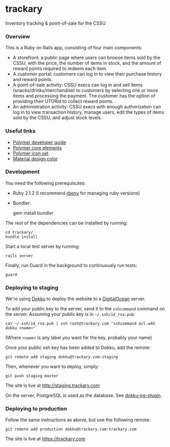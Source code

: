 trackary
========

Inventory tracking & point-of-sale for the CSSU

### Overview

This is a Ruby on Rails app, consisting of four main components:

- A storefront: a public page where users can browse items sold by the CSSU, with the price, the number of items in stock, and the amount of reward points required to redeem each item.
- A customer portal: customers can log in to view their purchase history and reward points.
- A point-of-sale activity: CSSU execs can log in and sell items (snacks/drinks/merchandise) to customers by selecting one or more items and processing the payment. The customer has the option of providing their UTORid to collect reward points.
- An administration activity: CSSU execs with enough authorization can log in to view transaction history, manage users, edit the types of items sold by the CSSU, and adjust stock levels.

### Useful links

- [Polymer developer guide](http://www.polymer-project.org/docs/polymer/polymer.html)
- [Polymer core elements](http://www.polymer-project.org/docs/elements/core-elements.html)
- [Polymer icon set](http://www.polymer-project.org/components/core-icons/demo.html)
- [Material design color](http://www.google.com/design/spec/style/color.html)

### Development

You need the following prerequisutes:

- Ruby 2.1.2 (I recommend [rbenv](https://github.com/sstephenson/rbenv) for managing ruby versions)

- Bundler:

    gem install bundler

The rest of the dependencies can be installed by running:

    cd trackary/
    bundle install

Start a local test server by running:

    rails server

Finally, run Guard in the background to continuously run tests:

    guard

### Deploying to staging

We're using [Dokku](https://github.com/progrium/dokku) to deploy the website to a
[DigitalOcean](https://www.digitalocean.com/) server.

To add your public key to the server, send it to the `sshcommand` command on the server.
Assuming your public key is in `~/.ssh/id_rsa.pub`:

    cat ~/.ssh/id_rsa.pub | ssh root@trackary.com "sshcommand acl-add dokku <name>"

(Where `<name>` is any label you want for the key, probably your name)

Once your public ssh key has been added to Dokku, add the remote:

    git remote add staging dokku@trackary.com:staging

Then, whenever you want to deploy, simply:

    git push staging master

The site is live at <http://staging.trackary.com>

On the server, PostgreSQL is used as the database. See [dokku-pg-plugin](https://github.com/Kloadut/dokku-pg-plugin).

### Deploying to production

Follow the same instructions as above, but use the following remote:

    git remote add production dokku@trackary.com:trackary.com

The site is live at <https://trackary.com>
